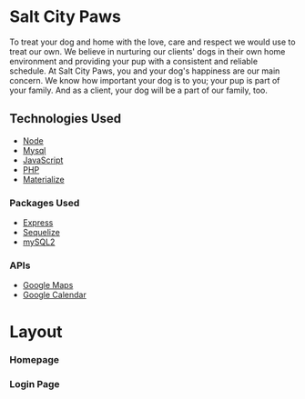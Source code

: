 # Salt City Paws

To treat your dog and home with the love, care and respect we would use to treat our own. We believe in nurturing our 
clients' dogs in their own home environment and providing your pup with a consistent and reliable schedule. At Salt City 
Paws, you and your dog's happiness are our main concern. We know how important your dog is to you; your pup is part of 
your family. And as a client, your dog will be a part of our family, too.

## Technologies Used

* [Node](https://nodejs.org/en/doc)
* [Mysql](https://dev.mysql.com/doc/)
* [JavaScript](https://www.javascript.com/)
* [PHP](http://php.net/docs.php/)
* [Materialize](https://materializecss.com/getting-started.html)

### Packages Used

* [Express](https://expressjs.com/)
* [Sequelize](http://docs.sequelizejs.com/)
* [mySQL2](https://www.npmjs.com/package/mysql2)

### APIs

* [Google Maps](https://github.com/yuhong90/node-google-calendar)
* [Google Calendar](https://developers.google.com/calendar/)

# Layout 

### Homepage


### Login Page


### 



